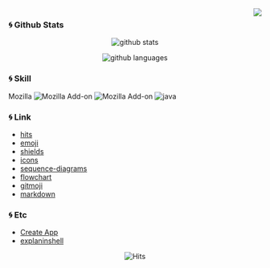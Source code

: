<div align='right'>
  <img src='https://komarev.com/ghpvc/?username=kangbokki&&color=brightgreen' align='right'>
</div>



### :cyclone: Github Stats
<div align='center'>

![github stats](https://github-readme-stats.vercel.app/api?username=kangbokki&show_icons=ture&theme=dark)
</div>
<div align='center'>

![github languages](https://github-readme-stats.vercel.app/api/top-langs/?username=kangbokki&langs_count=5&theme=dark&layout=compact)
</div>

### :cyclone: Skill
Mozilla
![Mozilla Add-on](https://img.shields.io/amo/stars/Mozilla?color=007396&label=java&logo=java)
![Mozilla Add-on](https://img.shields.io/amo/stars/Mozilla?color=F7DF1E&label=javascript&logo=javascript)
![java](https://img.shields.io/badge/Java-%E2%98%85%E2%98%86%E2%98%86%E2%98%86%E2%98%86-green?style=flat-square&logo=java)



### :cyclone: Link
 * [hits](https://hits.seeyoufarm.com/)  
 * [emoji](https://www.webfx.com/tools/emoji-cheat-sheet/)  
 * [shields](https://shields.io/)
 * [icons](https://simpleicons.org/)
 * [sequence-diagrams](https://bramp.github.io/js-sequence-diagrams/)
 * [flowchart](http://flowchart.js.org/)
 * [gitmoji](https://gitmoji.dev/)
 * [markdown](https://www.markdownguide.org/)
  
### :cyclone: Etc  
 * [Create App](https://createapp.dev/)  
 * [explaninshell](https://explainshell.com/)

<div align='center'>

![Hits](https://hits.seeyoufarm.com/api/count/incr/badge.svg?url=https%3A%2F%2Fgithub.com%2Fkangbokki%2Fhit-counter&count_bg=%2379C83D&title_bg=%23555555&icon=&icon_color=%23E7E7E7&title=hits&edge_flat=false)
</div>
